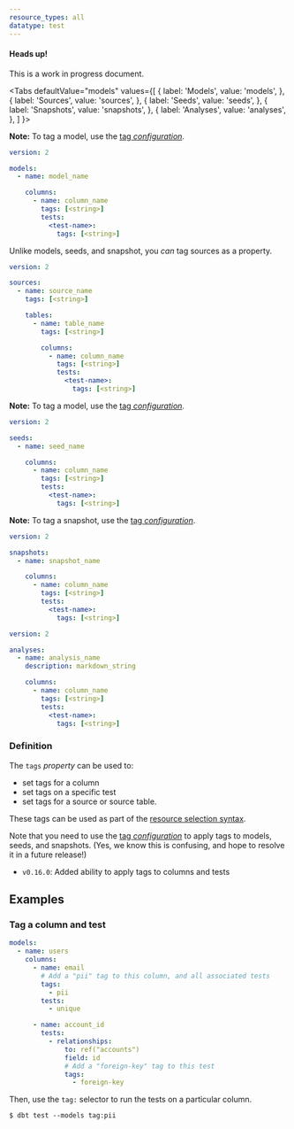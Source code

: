 ```yaml
---
resource_types: all
datatype: test
---
```

<Alert type='warning'>
<h4>Heads up!</h4>
This is a work in progress document.

</Alert>

<Tabs
  defaultValue="models"
  values={[
    { label: 'Models', value: 'models', },
    { label: 'Sources', value: 'sources', },
    { label: 'Seeds', value: 'seeds', },
    { label: 'Snapshots', value: 'snapshots', },
    { label: 'Analyses', value: 'analyses', },
  ]
}>
<TabItem value="models">

**Note:** To tag a model, use the [tag _configuration_](resource-configs/tags).

<File name='models/schema.yml'>

```yml
version: 2

models:
  - name: model_name

    columns:
      - name: column_name
        tags: [<string>]
        tests:
          <test-name>:
            tags: [<string>]

```

</File>

</TabItem>

<TabItem value="sources">

Unlike models, seeds, and snapshot, you _can_ tag sources as a property.

<File name='models/schema.yml'>

```yml
version: 2

sources:
  - name: source_name
    tags: [<string>]

    tables:
      - name: table_name
        tags: [<string>]

        columns:
          - name: column_name
            tags: [<string>]
            tests:
              <test-name>:
                tags: [<string>]

```

</File>

</TabItem>

<TabItem value="seeds">

**Note:** To tag a model, use the [tag _configuration_](resource-configs/tags).

<File name='data/schema.yml'>

```yml
version: 2

seeds:
  - name: seed_name

    columns:
      - name: column_name
        tags: [<string>]
        tests:
          <test-name>:
            tags: [<string>]

```

</File>

</TabItem>

<TabItem value="snapshots">

**Note:** To tag a snapshot, use the [tag _configuration_](resource-configs/tags).

<File name='snapshots/schema.yml'>

```yml
version: 2

snapshots:
  - name: snapshot_name

    columns:
      - name: column_name
        tags: [<string>]
        tests:
          <test-name>:
            tags: [<string>]

```

</File>

</TabItem>

<TabItem value="analyses">

<File name='analysis/schema.yml'>

```yml
version: 2

analyses:
  - name: analysis_name
    description: markdown_string

    columns:
      - name: column_name
        tags: [<string>]
        tests:
          <test-name>:
            tags: [<string>]

```

</File>

</TabItem>

</Tabs>


### Definition

The `tags` _property_ can be used to:
- set tags for a column
- set tags on a specific test
- set tags for a source or source table.

These tags can be used as part of the [resource selection syntax](model-selection-syntax).

Note that you need to use the [tag _configuration_](resource-configs/tags) to apply tags to models, seeds, and snapshots. (Yes, we know this is confusing, and hope to resolve it in a future release!)

<Changelog>

- `v0.16.0`: Added ability to apply tags to columns and tests

</Changelog>


## Examples
### Tag a column and test

```yml
models:
  - name: users
    columns:
      - name: email
        # Add a "pii" tag to this column, and all associated tests
        tags:
          - pii
        tests:
          - unique

      - name: account_id
        tests:
          - relationships:
              to: ref("accounts")
              field: id
              # Add a "foreign-key" tag to this test
              tags:
                - foreign-key
```

Then, use the `tag:` selector to run the tests on a particular column.

```
$ dbt test --models tag:pii
```
